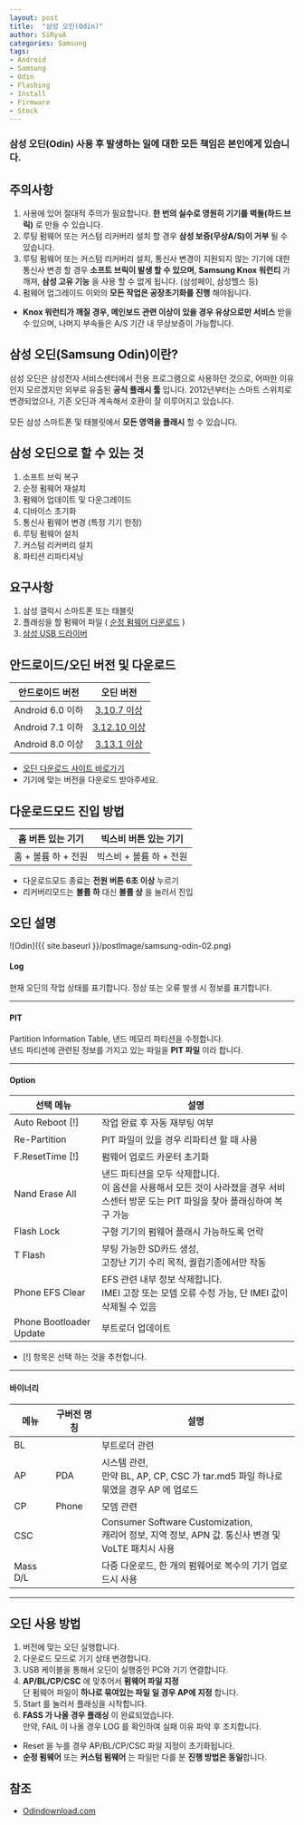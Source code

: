 ```yaml
---
layout: post
title:  "삼성 오딘(Odin)"
author: SiRyuA
categories: Samsung
tags:
- Android
- Samsung
- Odin
- Flashing
- Install
- Firmware
- Stock
---
```


### **삼성 오딘(Odin)** 사용 후 발생하는 일에 대한 모든 책임은 본인에게 있습니다.


## 주의사항

1. 사용에 있어 절대적 주의가 필요합니다. **한 번의 실수로 영원히 기기를 벽돌(하드 브릭)** 로 만들 수 있습니다.
2. 루팅 펌웨어 또는 커스텀 리커버리 설치 할 경우 **삼성 보증(무상A/S)이 거부** 될 수 있습니다.
3. 루팅 펌웨어 또는 커스텀 리커버리 설치, 통신사 변경이 지원되지 않는 기기에 대한 통신사 변경 할 경우 **소프트 브릭이 발생 할 수 있으며**, **Samsung Knox 워런티** 가 깨져, **삼성 고유 기능** 을 사용 할 수 없게 됩니다. (삼성페이, 삼성헬스 등)
4. 펌웨어 업그레이드 이외의 **모든 작업은 공장초기화를 진행** 해야됩니다.

* **Knox 워런티가 깨질 경우, 메인보드 관련 이상이 있을 경우 유상으로만 서비스** 받을 수 있으며, 나머지 부속들은 A/S 기간 내 무상보증이 가능합니다.


## 삼성 오딘(Samsung Odin)이란?

삼성 오딘은 삼성전자 서비스센터에서 전용 프로그램으로 사용하던 것으로, 어떠한 이유인지 모르겠지만 외부로 유출된 **공식 플래시 툴** 입니다. 2012년부터는 스마트 스위치로 변경되었으나, 기존 오딘과 계속해서 호환이 잘 이루어지고 있습니다.
<br /><br />
모든 삼성 스마트폰 및 태블릿에서 **모든 영역을 플래시** 할 수 있습니다.


## 삼성 오딘으로 할 수 있는 것

1. 소프트 브릭 복구
2. 순정 펌웨어 재설치
3. 펌웨어 업데이트 및 다운그레이드
4. 디바이스 초기화
5. 통신사 펌웨어 변경 (특정 기기 한정)
6. 루팅 펌웨어 설치
7. 커스텀 리커버리 설치
8. 파티션 리파티셔닝


## 요구사항

1. 삼성 갤럭시 스마트폰 또는 태블릿
2. 플래싱을 할 펌웨어 파일 ( [순정 펌웨어 다운로드](/samsung/samsung-stock-firmware.html) )
3. [삼성 USB 드라이버](http://downloadcenter.samsung.com/content/SW/201705/20170525145021007/SAMSUNG_USB_Driver_for_Mobile_Phones.exe)


## 안드로이드/오딘 버전 및 다운로드

| 안드로이드 버전  | 오딘 버전    |
|:---------------:|:------------:|
| Android 6.0 이하 | [3.10.7 이상](https://odindownload.com/download/Odin3_v3.10.7.zip)  |
| Android 7.1 이하 | [3.12.10 이상](https://odindownload.com/download/Odin3_v3.12.3.zip) |
| Android 8.0 이상 | [3.13.1 이상](https://odindownload.com/download/Odin3_v3.13.1.zip)  |

* [오딘 다운로드 사이트 바로가기](https://odindownload.com/)
* 기기에 맞는 버전을 다운로드 받아주세요.


## 다운로드모드 진입 방법

|  홈 버튼 있는 기기  |  빅스비 버튼 있는 기기  |
|:-------------------:|:-----------------------:|
| 홈 + 볼륨 하 + 전원 | 빅스비 + 볼륨 하 + 전원 |

* 다운로드모드 종료는 **전원 버튼 6초 이상** 누르기
* 리커버리모드는 **볼륨 하** 대신 **볼륨 상** 을 눌러서 진입


## 오딘 설명

![Odin]({{ site.baseurl }}/postImage/samsung-odin-02.png)

#### Log

현재 오딘의 작업 상태를 표기합니다. 정상 또는 오류 발생 시 정보를 표기합니다.


---

#### PIT
Partition Information Table, 낸드 메모리 파티션을 수정합니다.<br />
낸드 파티션에 관련된 정보를 가지고 있는 파일을 **PIT 파일** 이라 합니다.


---

#### Option

| 선택 메뉴               | 설명                                                                                                                                               |
|-------------------------|----------------------------------------------------------------------------------------------------------------------------------------------------|
| Auto Reboot [!]         | 작업 완료 후 자동 재부팅 여부                                                                                                                      |
| Re-Partition            | PIT 파일이 있을 경우 리파티션 할 때 사용                                                                                                           |
| F.ResetTime [!]         | 펌웨어 업로드 카운터 초기화                                                                                                                        |
| Nand Erase All          | 낸드 파티션을 모두 삭제합니다.<br />이 옵션을 사용해서 모든 것이 사라졌을 경우 서비스센터 방문 도는 PIT 파일을 찾아 플래싱하여 복구 가능                 |
| Flash Lock              | 구형 기기의 펌웨어 플래시 가능하도록 언락                                                                                                          |
| T Flash                 | 부팅 가능한 SD카드 생성,<br />고장난 기기 수리 목적, 퀄컴기종에서만 작동                                                                            |
| Phone EFS Clear         | EFS 관련 내부 정보 삭제합니다.<br />IMEI 고장 또는 모뎀 오류 수정 가능, 단 IMEI 값이 삭제될 수 있음                                                   |
| Phone Bootloader Update | 부트로더 업데이트                                                                                                                                  |

* [!] 항목은 선택 하는 것을 추천합니다.

---


#### 바이너리

| 메뉴     | 구버전 명칭 | 설명                                                                                             |
|----------|-------------|--------------------------------------------------------------------------------------------------|
| BL       |             | 부트로더 관련                                                                                    |
| AP       | PDA         | 시스템 관련,<br/> 만약 BL, AP, CP, CSC 가 tar.md5 파일 하나로 묶였을 경우 AP 에 업로드              |
| CP       | Phone       | 모뎀 관련                                                                                        |
| CSC      |             | Consumer Software Customization,<br />캐리어 정보, 지역 정보, APN 값. 통신사 변경 및 VoLTE 패치시 사용 |
| Mass D/L |             | 다중 다운로드, 한 개의 펌웨어로 복수의 기기 업로드시 사용                                        |


---

## 오딘 사용 방법
1. 버전에 맞는 오딘 실행합니다.
2. 다운로드 모드로 기기 상태 변경합니다.
3. USB 케이블을 통해서 오딘이 실행중인 PC와 기기 연결합니다.
4. **AP/BL/CP/CSC** 에 맞추어서 **펌웨어 파일 지정**<br />단 펌웨어 파일이 **하나로 묶여있는 파일 일 경우 AP에 지정** 합니다.
5. Start 를 눌러서 플래싱을 시작합니다.
6. **FASS 가 나올 경우 플래싱** 이 완료되었습니다.<br />만약, FAIL 이 나올 경우 LOG 를 확인하여 실패 이유 파악 후 조치합니다.


* Reset 을 누를 경우 AP/BL/CP/CSC 파일 지정이 초기화됩니다.
* **순정 펌웨어** 또는 **커스텀 펌웨어** 는 파일만 다를 분 **진행 방법은 동일**합니다.


## 참조
* [Odindownload.com](https://odindownload.com/)
